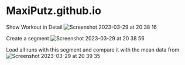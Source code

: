 # MaxiPutz.github.io

Show Workout in Detail
![Screenshot 2023-03-29 at 20 38 16](https://user-images.githubusercontent.com/48091139/228636530-f73bcecd-3653-4533-84f7-d98ccf1c0422.jpg)

Create a segment
![Screenshot 2023-03-29 at 20 38 56](https://user-images.githubusercontent.com/48091139/228637416-43bb6465-c071-48af-be8f-f9895f89a904.jpg)


Load all runs with this segment and compare it with the mean data from
![Screenshot 2023-03-29 at 20 39 35](https://user-images.githubusercontent.com/48091139/228637481-065573b2-8315-4e30-b065-c9eea4deefec.jpg)
